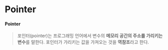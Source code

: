 # Pointer

#### Pointer
> 포인터(pointer)는 프로그래밍 언어에서 변수의 **메모리 공간의 주소를 가리키는 변수**를 말한다.
> 포인터가 가리키는 값을 가져오는 것을 **역참조**라고 한다.

